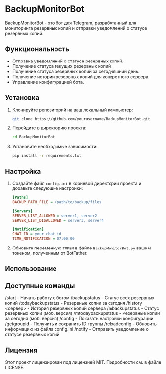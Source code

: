 # BackupMonitorBot

BackupMonitorBot - это бот для Telegram, разработанный для мониторинга резервных копий и отправки уведомлений о статусе резервных копий.

## Функциональность

- Отправка уведомлений о статусе резервных копий.
- Получение статуса текущих резервных копий.
- Получение статуса резервных копий за сегодняшний день.
- Получение истории резервных копий для конкретного сервера.
- Управление конфигурацией бота.

## Установка

1. Клонируйте репозиторий на ваш локальный компьютер:
    ```sh
    git clone https://github.com/yourusername/BackupMonitorBot.git
    ```
2. Перейдите в директорию проекта:
    ```sh
    cd BackupMonitorBot
    ```
3. Установите необходимые зависимости:
    ```sh
    pip install -r requirements.txt
    ```

## Настройка

1. Создайте файл `config.ini` в корневой директории проекта и добавьте следующие настройки:

    ```ini
    [Paths]
    BACKUP_PATH_FILE = /path/to/backup/files

    [Servers]
    SERVER_LIST_ALLOWED = server1, server2
    SERVER_LIST_DISALLOWED = server3, server4

    [Notification]
    CHAT_ID = your_chat_id
    TIME_NOTIFICATION = 07:00:00
    ```

2. Обновите переменную `TOKEN` в файле `BackupMonitorBot.py` вашим токеном, полученным от BotFather.

## Использование

## Доступные команды
/start - Начать работу с ботом
/backupstatus - Статус всех резервных копий
/todaybackupstatus - Резервные копии за сегодня
/history <сервер> - История резервных копий сервера
/mbackupstatus - Статус резервных копий (моб. версия)
/mtodaybackupstatus - Резервные копии за сегодня (моб. версия)
/config - Показать настройки конфигурации
/getgroupid - Получить и сохранить ID группы
/reloadconfig - Обновить информацию из файла config.ini
/notify - Отправить уведомление о статусе резервных копий

## Лицензия
Этот проект лицензирован под лицензией MIT. Подробности см. в файле LICENSE.